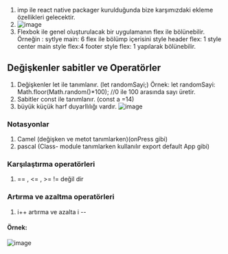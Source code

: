 1. imp ile react native packager kurulduğunda bize karşımızdaki ekleme özellikleri gelecektir. 
2. ![image](https://user-images.githubusercontent.com/109723263/209652645-dcc219ea-4475-4114-9959-32ef1f2558b2.png)
3. Flexbok ile genel oluşturulacak bir uygulamanın flex ile bölünebilir. Örneğin : sytlye main: 6 flex ile bölümp içerisini style header flex: 1 style center main style flex:4 footer style flex: 1 yapılarak bölünebilir. 
 
## Değişkenler sabitler ve Operatörler
1. Değişkenler let ile tanımlanır. (let randomSayi;)
Örnek: let randomSayi: Math.floor(Math.random()*100); //0 ile 100 arasında sayı üretir.
2. Sabitler const ile tanımlanır. (const a =14)
3. büyük küçük harf duyarllılığı vardır. 
![image](https://user-images.githubusercontent.com/109723263/209783874-83a3a722-8f6e-488c-b995-c2983b12e0b1.png)
### Notasyonlar
1. Camel (değişken ve metot tanımlarken)(onPress gibi)
2. pascal (Class- module tanımlarken kullanılır export default App gibi) 
### Karşılaştırma operatörleri 
1.  == , <= , >= != değil dir
### Artırma ve azaltma operatörleri 
1. i++ artırma ve azalta i -- 
#### Örnek: 
![image](https://user-images.githubusercontent.com/109723263/209785631-2e2dd9ca-f903-4609-b6b8-089ec7a75ba2.png)

